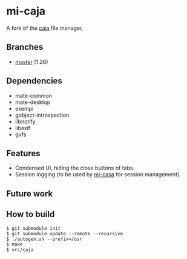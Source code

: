 # mi-caja

A fork of the [caja](https://github.com/mate-desktop/caja) file manager.

## Branches

- [master](https://github.com/soimort/mi-caja/tree/master) (1.26)

## Dependencies

- mate-common
- mate-desktop
- exempi
- gobject-introspection
- libnotify
- libexif
- gvfs

## Features

- Condensed UI, hiding the close buttons of tabs.
- Session logging (to be used by [mi-casa](https://github.com/soimort/dotfiles/blob/master/Scripts/mi-casa) for session management).

## Future work


## How to build

```
$ git submodule init
$ git submodule update --remote --recursive
$ ./autogen.sh --prefix=/usr
$ make
$ src/caja
```

